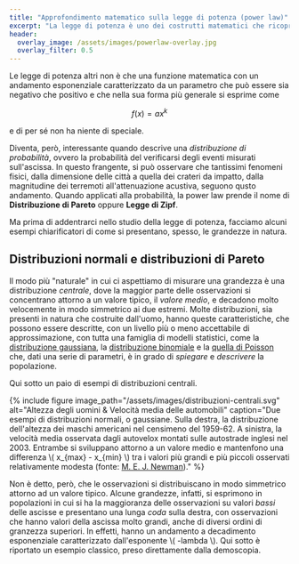 ```yaml
---
title: "Approfondimento matematico sulla legge di potenza (power law)"
excerpt: "La legge di potenza è uno dei costrutti matematici che ricoprono massima importanza in Social Network Analysis. In questo articolo ci doteremo di tutti gli strumenti teorici e metodologici per applicarla allo studio delle reti"
header:
  overlay_image: /assets/images/powerlaw-overlay.jpg
  overlay_filter: 0.5
---
```


Le legge di potenza altri non è che una funzione matematica con un andamento esponenziale caratterizzato da un parametro che può essere sia negativo che positivo e che nella sua forma più generale si esprime come

$$ f(x) = ax^k $$

e di per sé non ha niente di speciale.

Diventa, però, interessante quando descrive una _distribuzione di probabilità_, ovvero la probabilità del verificarsi degli eventi misurati sull'ascissa. In questo frangente, si può osservare che tantissimi fenomeni fisici, dalla dimensione delle città a quella dei crateri da impatto, dalla magnitudine dei terremoti all'attenuazione acustiva, seguono qusto andamento. Quando applicati alla probabilità, la power law prende il nome di __Distribuzione di Pareto__ oppure __Legge di Zipf__.

Ma prima di addentrarci nello studio della legge di potenza, facciamo alcuni esempi chiarificatori di come si presentano, spesso, le grandezze in natura.

## Distribuzioni normali e distribuzioni di Pareto

Il modo più "naturale" in cui ci aspettiamo di misurare una grandezza è una distribuzione _centrale_, dove la maggior parte delle osservazioni si concentrano attorno a un valore tipico, il _valore medio_, e decadono molto velocemente in modo simmetrico ai due estremi. Molte distribuzioni, sia presenti in natura che costruite dall'uomo, hanno queste caratteristiche, che possono essere descritte, con un livello più o meno accettabile di approssimazione, con tutta una famiglia di modelli statistici, come la [distribuzione gaussiana](https://it.wikipedia.org/wiki/Distribuzione_normale), la [distribuzione binomiale](https://it.wikipedia.org/wiki/Distribuzione_binomiale) e la [quella di Poisson](https://it.wikipedia.org/wiki/Distribuzione_di_Poisson) che, dati una serie di parametri, è in grado di _spiegare_ e _descrivere_ la popolazione.

Qui sotto un paio di esempi di distribuzioni centrali.

{% include figure image_path="/assets/images/distribuzioni-centrali.svg" alt="Altezza degli uomini & Velocità media delle automobili" caption="Due esempi di distribuzioni normali, o gaussiane. Sulla destra, la distribuzione dell'altezza dei maschi americani nel censimeno del 1959-62. A sinistra, la velocità media osservata dagli autovelox montati sulle autostrade inglesi nel 2003. Entrambe si sviluppano attorno a un valore medio e mantenfono una differenza \\( x_{max} - x_{min} \\) tra i valori più grandi e più piccoli osservati relativamente modesta (fonte: [M. E. J. Newman](https://arxiv.org/abs/cond-mat/0412004))." %}

Non è detto, però, che le osservazioni si distribuiscano in modo simmetrico attorno ad un valore tipico. Alcune grandezze, infatti, si esprimono in popolazioni in cui si ha la maggioranza delle osservazioni su valori _bassi_ delle ascisse e presentano una lunga _coda_ sulla destra, con osservazioni che hanno valori della ascissa molto grandi, anche di diversi ordini di granzezza superiori. In effetti, hanno un andamento a decadimento esponenziale caratterizzato dall'esponente \\( -lambda \\). Qui sotto è riportato un esempio classico, preso direttamente dalla demoscopia.
